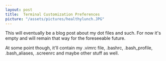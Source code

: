 ```yaml
---
layout:	post
title:	Terminal Customization Preferences
picture: "/assets/pictures/healthylunch.JPG"
---
```


This will eventually be a blog post about my dot files and such. For now it's empty and will remain that way for the foreseeable future.

At some point though, it'll contain my .vimrc file, .bashrc, .bash_profile, .bash_aliases, .screenrc and maybe other stuff as well.
